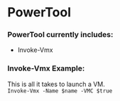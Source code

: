 # PowerTool

### PowerTool currently includes:
- Invoke-Vmx

### Invoke-Vmx Example:
This is all it takes to launch a VM.</br>
``` Invoke-Vmx -Name $name -VMC $true ```

